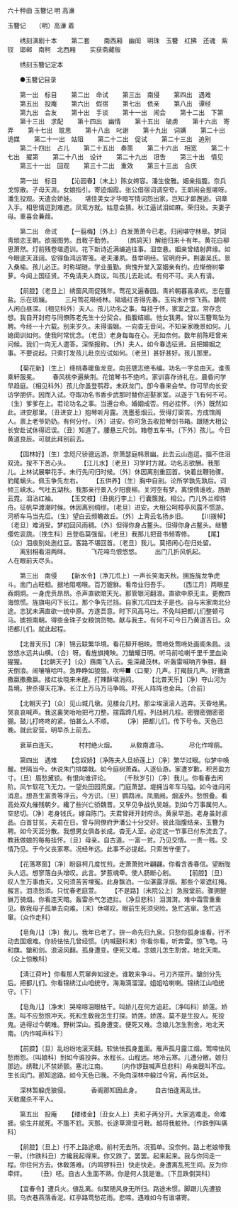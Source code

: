 <!-- { "loadSidebar": true } -->
六十种曲 玉簪记 明 高濓

玉簪记　　（明）高濓 着 

　　绣刻演剧十本 
　　第二套 
　　南西厢　幽闺　明珠　玉簪　红拂　还魂　紫钗　邯郸　南柯　北西厢 
　　实获斋藏板 

　　绣刻玉簪记定本 

　　●玉簪记目录 

　　第一出　标目 
　　第二出　命试 
　　第三出　南侵 
　　第四出　遇难 
　　第五出　投庵 
　　第六出　假宿 
　　第七出　依亲 
　　第八出　谭经 
　　第九出　会友 
　　第十出　手谈 
　　第十一出　闹会 
　　第十二出　下第 
　　第十三出　求配 
　　第十四出　幽情 
　　第十五出　破虏 
　　第十六出　寄弄 
　　第十七出　耽思 
　　第十八出　叱谢 
　　第十九出　词媾 
　　第二十出　诡媒 
　　第二十一出　姑阻 
　　第二十二出　促试 
　　第二十三出　追别 
　　第二十四出　占儿 
　　第二十五出　奏策 
　　第二十六出　相宽 
　　第二十七出　擢第 
　　第二十八出　设计 
　　第二十九出　诳吿 
　　第三十出　情见 
　　第三十一出　回观 
　　第三十二出　重效 
　　第三十三出　合庆 

　　第一出　标目 
　　【沁园春】〔末上〕陈女姱容。潘生俊雅。姻亲指腹。奈兵戈惊散。子母天涯。女娘指引。寄迹烟霞。张公借宿词调空夸。王郞闹会惹嗟呀。潘生投观。天遣会娇娃。　　堪佳美女才华暗写情词怨出家。岂知才郞邂逅。词章入手。相思情逗到难遮。凤鸾方就。姑意会猜。秋江逼试泪如麻。荣归处。夫妻子母。重喜会蒹葭。 

　　第二出　命试 
　　【一翦梅】〔外上〕白发萧萧今已老。归闲堪守林皋。梦回靑琐恋王朝。欲报图劳。且敎子勤劳。 
　　〔鹧鸪天〕解组归来十有年。黄花白柳思萧然。灯前残卷堪遗训。花下新诗近满编追往事。泪空悬。姻亲曾结射屛缘。如今眼底天涯阔。安得鱼鸿远寄笺。老夫潘夙。昔举明经。官明府尹。荆妻吴氏。景入桑楡。孩儿必正。时称瑚琏。学业虽勤。尙愧升堂入室姻亲有约。应惭倚树攀萝。今闻上国征贤。不免请夫人商议。叫孩儿去赴试。有何不可。夫人有请。 

　　【前腔】〔老旦上〕绣窗风雨促残年。莺花又遍春园。靑衿朝暮喜承欢。志在虀盐。乐在斑斓。 
　　三月莺花啭绮林。隔墙红杏得先春。玉钩未许惊飞燕。静院人闲白昼深。〔相见科外〕夫人。孩儿功名之事。每挂于怀。家室之宜。常存念想。我自开封府与同僚陈老先生十分契合。指腹结姻。他女我男。曾以玉簪鸳坠为聘。今经一十六载。别来岁久。未得谐姻。一向杳无音问。不知亲家晚景如何。儿媳闺训如何。使我时常忧念。〔老旦〕老身每每在心。无如奈何。数年前陈旺曾来问候。我们一向无人遣答。深惭报称。〔外〕夫人。如今春选征贤。且把婚姻之事。不要说起。只索打发孩儿赴京应试如何。〔老旦〕甚好甚好。孩儿那里。 

　　【菊花新】〔生上〕绛桃春暖鱼龙变。向芸牕志绝韦编。功名一字总由天。谁羡乘轩服冕。 
　　春风桃李遍柴荆。花馆琴书不绝吟。家训喜存诗礼在。晨昏问学早趋庭。〔相见科外〕孩儿你虽登鹗荐。未跃龙门。卽今春来会举。你可早向长安访学朋侪。因而入试。夺取功名书香步武那时替你迎娶家室。以遂于飞有何不可。〔生〕爹爹在上。若论功名之事。当遵台命。婚姻成否。何必挂怀。〔外〕旣然如此。进安那里。〔丑进安上〕抱琴听月露。洗墨惹烟云。受得灯窗苦。方成馆阁人。禀上老爷奶奶。有何分付。〔外〕进安。你可急去收拾琴剑书箱。跟随大相公长安赴试休得迟误。〔丑〕知道了。腰悬三尺剑。箱卷五车书。〔下外〕孩儿。今日黄道良辰。可就此拜别前去。 

　　【园林好】〔生〕念咫尺骄骢远游。奈萧瑟庭帏景幽。此去云山迤逗。搵不住泪双流。按不下苦心头。 
　　【江儿水】〔老旦〕习学时方就。功名志欲酬。我那儿。上林试展攀花手。未行先问归时候。〔外〕休因离别重回首。快着丝鞭驰骤。豹尾螭头。佩玉争先左右。 
　　【五供养】〔生〕胸中自剖。论所学孰先孰后。词倾三峡水。气吐五湖秋。我那亲行景入夕阳衰柳。关河空有梦。离恨倩谁收。肠断云霓。泪沾红袖。 
　　【玉交枝】〔丑挑行李上〕行囊簇就。相公。门儿外兰槹待舟。征帆早渡潮时候。休因离别绸缪。〔老旦〕进安。大相公呵樟亭风露不惯游。河桥车马当先后。〔生〕望白云频瞻故丘。〔外〕上靑云名扬乡旧。 
　　【川拨棹】〔老旦〕难消受。梦初回风雨稠。〔外〕但得你身占鳌头。但得你身占鳌头。继簪缨佐衮旒。〔挽生科〕且登临莫强留。〔老旦〕我那儿把音书频寄修。 
　　【尾】〔众〕泪痕别处迤红豆。客路不堪回首。〔老旦〕我儿。莫把闲心在归处留。 
　　离别相看泪两眫。　　　　飞花啼鸟恨悠悠。 
　　出门几折风帆起。　　　　人在眼前天尽头。 

　　第三出　南侵 
　　【新水令】〔净兀朮上〕一声长笑海天秋。拥旌旄龙争虎斗。凿门占旺相。据地阻咽喉。百万貔貅。看帝业归吾手。 
　　〔西江月〕两眼星吞炯炯。一身虎贲昂昂。杀声直欲暗天光。那管银河翻浪。直欲中原无主。更教四海惊慌。旌旗电闪下长江。那个争先拦挡。自家兀朮四太子是也。自与宋家南北分途。志犹未满直欲一统中原。方遂吾意。时下风高马壮。不免叫把都儿们整顿弓马。掳掠南朝。得些金珠子女粮饷货物。献与我主。有何不可今日乃黄道吉日。众把都儿们。就此起程。 

　　【北普天乐】〔净〕锦云联繁华境。看花柳开相映。莺啼处莺啼处画阁朱扃。淡悠悠水远共山横。〔合〕呀。看旌旗掩映。刀鎗耀日明。听马前哈喇千里千里血染猩猩。 
　　【北朝天子】〔众〕鴈南飞入云。兎深藏茂林。听轰雷喊呐齐争胜。翻天倒浪。闹嚷嚷哈吽。急睁睁如狼狠。吹哔■〈口栗〉几声。打羯鼓几声。好撒嬴撒嬴撒撒嬴。搂红妆晓来未醒。打辣酥堪消闷。 
　　【北普天乐】〔净〕夺山河为吾境。拚杀得天花净。长江上万马万马争鸣。吓死人阵阵也金兵。〔合前〕 

　　【北朝天子】〔众〕见山城几墩。见楼台几村。那尘埃滚滚人逃奔。天昏地黑。哭哀哀喊声。我这裏笑咍咍把弓刀整。摆霜蹄几程。列战舸几程。密弸密弸密密弸。鼓儿打咚咚的紧。怕甚么人不顺。 
　　〔净〕把都儿们。传下号令。天色已晚。就此安营。明早杀上前去。 

　　衰草白连天。　　　　村村绝火烟。 
　　从敎南渡马。　　　　尽化作啼鹃。 

　　第四出　遇难 
　　【念奴娇】〔净陈夫人旦娇莲上〕〔净〕繁华过眼。似梦中唤醒。世隔当今。休说朱门排棨戟。如今庭树萧森。人逐仙游。家遭岁歉。积苦盈方寸。〔旦〕眉愁黛锁。有恨向谁评论。 
　　〔千秋岁引〕〔净〕我儿。你看春去闲阶。风乍软花飞无力。一望处田园荒废。门庭萧瑟。堤拥当年车马隘。如今谁问闲消息。想吾生富贵等浮云。今方识。〔旦〕鹦鹉洲。凤凰阙。烟波外。愁恨叠。看高处双丸催残朝夕。纔了些兴亡骄魏晋。又早见争战仇吴越。到如今万事属何人。空悲切。〔净〕老身钱氏。嫁自陈门。夫君曾拜开封府丞。黄泉早逝。老身虽封淑品。白首甘贫。夫君在日。曾与同僚府尹潘公十分交好。彼此指腹结亲。玉簪为聘。如今天涯分散。我想男女俱各长成。杳无人至。必定这一节事已付东流去了。教我做娘的每每挂怀。〔旦〕母亲。自古道。一富一贫。乃见交情。一贵一贱。交情乃见。于今父丧家寒。况经年远。此事不必提起。只索苦守便了。 

　　【花落寒窗】〔净〕盼庭柯几度忧煎。走萧萧败叶翩翩。你看含香春信。望断陇头人远。想寥落白头增叹。此言。梦惹魂牵。使人肠断心剜。 
　　【前腔】〔旦〕叹人生万事由天。又何须苦苦埋寃。此身飘泊。一似湛露浮烟。那些个翠遮红掩。赧言。泪渍愁添。只忧春老庭萱。 
　　【不是路】〔末院公上〕急报堂前。骤拥貔貅万骑烟。你看连天暗。轰雷杀气怎遮拦。〔净旦悲科〕泪潸潸。难中霜雪重重见。敎我母子孤单去向难。〔末〕休嗟叹。眼前生死须臾险。急忙逃窜。急忙逃窜。〔众作走科〕 

　　【皂角儿】〔净〕我儿。我年已老了。拚一命先归九泉。只愁你孤身谁看。行不动去国艰难。你娇怯怯几曾经惯。〔内喊鼓科末〕你看你看。听奔雷。惊飞电。马和旗。鎗和剑。浪滚风翻。孤身遭变。便死又难。念娘儿怎生割舍。地北天南。〔众上惊散科〕 

　　【淸江荷叶】你看那人荒窜奔如波走。谁敢来争斗。弓刀齐摆开。鎗剑分先后。把都儿们。你看锦绣江山咱统守。海海滴溜溜。姐姐哈喇喇。锦绣江山咱统守。〔下〕 

　　【皂角儿】〔净末〕哭啼啼泪眼枯干。叫娇儿在何方追赶。〔净叫科〕娇莲。娇莲。叫不应愁恨冲天。死和生敎我怎生打探。娇莲。娇莲。莫不是生投人。死投鬼。逃得过今朝难。野树深山。孤身遭变。便死又难。念娘儿怎生割舍。地北天南。〔内作喊声科下〕 

　　【前腔】〔旦〕乱纷纷地滚天翻。软怯怯孤身羞面。雁声孤月露江烟。莺啼怯风愁雨怨。〔叫娘科〕到如今谁投奔。水程长。山程远。地冷云寒。儿遭分散。娘归那边。绣鞋儿不禁娇颤。塞北江南。 
　　〔内作锣鼓喊声旦悲科〕母亲旣叫不应。生长闺门。那知途路。如今天色已晚。不免向深林中躱过今宵。再作区处。 

　　深林暂躱虎狼侵。　　　　香阁那知困此身。 
　　自古怕逢离乱世。　　　　天敎魔杀不平人。 

　　第五出　投庵 
　　【缕缕金】〔丑女人上〕夫和子两分开。大家逃难走。命难捱。偷生幷就死。不尶不尬。天那。长途草滑湿弓鞋。越将我躭待。〔作跌倒叫痛科〕 

　　【前腔】〔旦上〕行不上路途艰。前村无去所。况孤单。没奈何。路上老娘带我一带。〔作跌科丑〕方纔我起得来。你又跌了。罢罢。起来起来。我与你同走一程。你往何方去。休敎落难。〔内鸣锣科丑〕快走快走。身遭离乱死生间。反为你牵绊。 
　　〔丑〕呸。自古人生面不熟。你是何人我是谁。〔下旦跌倒哭科〕 

　　【宜春令】遭兵火。値乱离。似絮随风身无所归。路途未惯。脚跟儿先遭狼狈。乌衣巷燕落香泥。红亭路莺愁花雨。悲啼。遇难如今有谁堪寄。 
